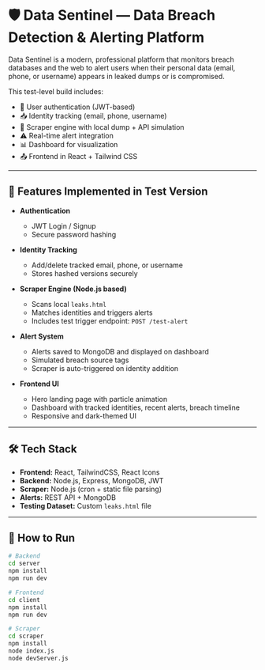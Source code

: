 # 🛡️ Data Sentinel — Data Breach Detection & Alerting Platform

Data Sentinel is a modern, professional platform that monitors breach databases and the web to alert users when their personal data (email, phone, or username) appears in leaked dumps or is compromised.

This test-level build includes:
- 🔐 User authentication (JWT-based)
- 📥 Identity tracking (email, phone, username)
- 📡 Scraper engine with local dump + API simulation
- ⚠️ Real-time alert integration
- 📊 Dashboard for visualization
- 📤 Frontend in React + Tailwind CSS

---

## 🧪 Features Implemented in Test Version

- **Authentication**
  - JWT Login / Signup
  - Secure password hashing

- **Identity Tracking**
  - Add/delete tracked email, phone, or username
  - Stores hashed versions securely

- **Scraper Engine (Node.js based)**
  - Scans local `leaks.html`
  - Matches identities and triggers alerts
  - Includes test trigger endpoint: `POST /test-alert`

- **Alert System**
  - Alerts saved to MongoDB and displayed on dashboard
  - Simulated breach source tags
  - Scraper is auto-triggered on identity addition

- **Frontend UI**
  - Hero landing page with particle animation
  - Dashboard with tracked identities, recent alerts, breach timeline
  - Responsive and dark-themed UI

---

## 🛠️ Tech Stack

- **Frontend:** React, TailwindCSS, React Icons
- **Backend:** Node.js, Express, MongoDB, JWT
- **Scraper:** Node.js (cron + static file parsing)
- **Alerts:** REST API + MongoDB
- **Testing Dataset:** Custom `leaks.html` file

---

## 🚀 How to Run

```bash
# Backend
cd server
npm install
npm run dev

# Frontend
cd client
npm install
npm run dev

# Scraper
cd scraper
npm install
node index.js
node devServer.js
